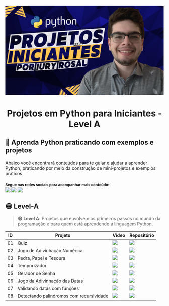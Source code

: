 <p align="center">
  <a href="https://github.com/iuryrosal/projetos-python">
    <img src="./images/capa.png" alt="Projetos em Python para Iniciantes">
  </a>
  <h1 align="center">Projetos em Python para Iniciantes - Level A</h1>
</p>

## 🎯 Aprenda Python praticando com exemplos e projetos

Abaixo você encontrará conteúdos para te guiar e ajudar a aprender Python, praticando por meio da construção de mini-projetos e exemplos práticos.

<sub> <strong>Segue nas redes sociais para acompanhar mais conteúdo: </strong> <br>
[<img src = "https://img.shields.io/badge/GitHub-100000?style=for-the-badge&logo=github&logoColor=white">](https://github.com/iuryrosal)
[<img src="https://img.shields.io/badge/linkedin-%230077B5.svg?&style=for-the-badge&logo=linkedin&logoColor=white" />](https://www.linkedin.com/in/iuryrosal/)
[<img src="https://img.shields.io/badge/YouTube-FF0000?style=for-the-badge&logo=youtube&logoColor=white"/>](https://www.youtube.com/channel/UC0bUO0t7Hv7vTBCxUecj_aw)
</sub>

## 😄 Level-A

> <b>😄 Level A</b>: Projetos que envolvem os primeiros passos no mundo da programação e para quem está aprendendo a linguagem Python.

| ID | Projeto | Vídeo | Repositório |
|----|---------|-------|-------------|
| 01 | Quiz    |[<img src = "https://img.shields.io/badge/YouTube-FF0000?style=for-the-badge&logo=youtube&logoColor=white">][video_01]|[<img src = "https://img.shields.io/badge/Python-3776AB?style=for-the-badge&logo=python&logoColor=white">][repo_01]|
| 02 | Jogo de Adivinhação Numérica|[<img src = "https://img.shields.io/badge/YouTube-FF0000?style=for-the-badge&logo=youtube&logoColor=white">][video_02]|[<img src = "https://img.shields.io/badge/Python-3776AB?style=for-the-badge&logo=python&logoColor=white">][repo_02]|
| 03 | Pedra, Papel e Tesoura|[<img src = "https://img.shields.io/badge/YouTube-FF0000?style=for-the-badge&logo=youtube&logoColor=white">][video_03]|[<img src = "https://img.shields.io/badge/Python-3776AB?style=for-the-badge&logo=python&logoColor=white">][repo_03]|
| 04 | Temporizador|[<img src = "https://img.shields.io/badge/YouTube-FF0000?style=for-the-badge&logo=youtube&logoColor=white">][video_04]|[<img src = "https://img.shields.io/badge/Python-3776AB?style=for-the-badge&logo=python&logoColor=white">][repo_04]|
| 05 | Gerador de Senha|[<img src = "https://img.shields.io/badge/YouTube-FF0000?style=for-the-badge&logo=youtube&logoColor=white">][video_05]|[<img src = "https://img.shields.io/badge/Python-3776AB?style=for-the-badge&logo=python&logoColor=white">][repo_05]|
| 06 | Jogo da Adivinhação das Datas|[<img src = "https://img.shields.io/badge/YouTube-FF0000?style=for-the-badge&logo=youtube&logoColor=white">][video_06]|[<img src = "https://img.shields.io/badge/Python-3776AB?style=for-the-badge&logo=python&logoColor=white">][repo_06]|
| 07 | Validando datas com funções|[<img src = "https://img.shields.io/badge/YouTube-FF0000?style=for-the-badge&logo=youtube&logoColor=white">][video_07]|[<img src = "https://img.shields.io/badge/Python-3776AB?style=for-the-badge&logo=python&logoColor=white">][repo_07]|
| 08 | Detectando palindromos com recursividade|[<img src = "https://img.shields.io/badge/YouTube-FF0000?style=for-the-badge&logo=youtube&logoColor=white">][video_08]|[<img src = "https://img.shields.io/badge/Python-3776AB?style=for-the-badge&logo=python&logoColor=white">][repo_08]|

[video_01]:https://www.youtube.com/watch?v=MRYlWPrsMYk&list=PLshkB4NQEfC7jz8Ig-JcqwjZz8WSI2s8W&index=1
[video_02]:https://www.youtube.com/watch?v=x0_mWMQLz3E&list=PLshkB4NQEfC7jz8Ig-JcqwjZz8WSI2s8W&index=2
[video_03]:https://www.youtube.com/watch?v=x0_mWMQLz3E&list=PLshkB4NQEfC7jz8Ig-JcqwjZz8WSI2s8W&index=3
[video_04]:https://www.youtube.com/watch?v=x0_mWMQLz3E&list=PLshkB4NQEfC7jz8Ig-JcqwjZz8WSI2s8W&index=4
[video_05]:https://www.youtube.com/watch?v=x0_mWMQLz3E&list=PLshkB4NQEfC7jz8Ig-JcqwjZz8WSI2s8W&index=5
[video_06]:https://www.youtube.com/watch?v=x0_mWMQLz3E&list=PLshkB4NQEfC7jz8Ig-JcqwjZz8WSI2s8W&index=6
[video_07]:https://www.youtube.com/watch?v=x0_mWMQLz3E&list=PLshkB4NQEfC7jz8Ig-JcqwjZz8WSI2s8W&index=7
[video_08]:https://www.youtube.com/watch?v=x0_mWMQLz3E&list=PLshkB4NQEfC7jz8Ig-JcqwjZz8WSI2s8W&index=8
[video_09]:https://www.youtube.com/watch?v=x0_mWMQLz3E&list=PLshkB4NQEfC7jz8Ig-JcqwjZz8WSI2s8W&index=9
[video_10]:https://www.youtube.com/watch?v=x0_mWMQLz3E&list=PLshkB4NQEfC7jz8Ig-JcqwjZz8WSI2s8W&index=10
[video_11]:https://www.youtube.com/watch?v=x0_mWMQLz3E&list=PLshkB4NQEfC7jz8Ig-JcqwjZz8WSI2s8W&index=11

[repo_01]:https://github.com/iuryrosal/projetos-python/blob/main/level-a/01
[repo_02]:https://github.com/iuryrosal/projetos-python/blob/main/level-a/02
[repo_03]:https://github.com/iuryrosal/projetos-python/blob/main/level-a/03
[repo_04]:https://github.com/iuryrosal/projetos-python/blob/main/level-a/04
[repo_05]:https://github.com/iuryrosal/projetos-python/blob/main/level-a/05
[repo_06]:https://github.com/iuryrosal/projetos-python/tree/main/level-a/06
[repo_07]:https://github.com/iuryrosal/projetos-python/tree/main/level-a/07
[repo_08]:https://github.com/iuryrosal/projetos-python/blob/main/level-a/08
[repo_09]:https://github.com/iuryrosal/projetos-python/tree/main/level-b/09
[repo_10]:https://github.com/iuryrosal/projetos-python/tree/main/level-b/10
[repo_11]:https://github.com/iuryrosal/projetos-python/blob/main/level-b/11